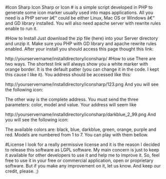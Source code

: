 #Icon Sharp
Icon Sharp or Icon # is a simple script developed in PHP to generate some icon marker usually used into maps applications. All you need is a PHP server â€“ could be either Linux, Mac OS or Windows â€“ and GD library installed. You will also need apache server with rewrite rules enable to run it.

#How to Install
Just download the zip file (here) into your Server directory and unzip it. Make sure you PHP with GD library and apache rewrite rules enabled. After your install you should access this page thought this link:

http://yourservername/installdirectory/iconsharp/
#How to use
There are two ways. The shortest link will always show you a white marker with orange border. It is the default patter (you can change it in the code. I kept this cause I like it). You address should be accessed like this:

http://yourservername/installdirectory/iconsharp/123.png
And you will see the following icon:


The other way is the complete address. You must send the three parameters: color, model and value. Your address will seem like

http://yourservername/installdirectory/iconsharp/darkblue_2_99.png
And you will see the following icon:


The available colors are: black, blue, darkblue, green, orange, purple and red. Models are numbered from 1 to 7. You can play with them bellow.

#License
I look for a really permissive license and it is the reason I decided to release this software as LGPL software. My main concern is just to keep it available for other developers to use it and help me to improve it. So, feel free to use it in your free or commercial application, open or proprietary software. But if you make any improvement on it, let us know. And keep our credit, please. ;)
